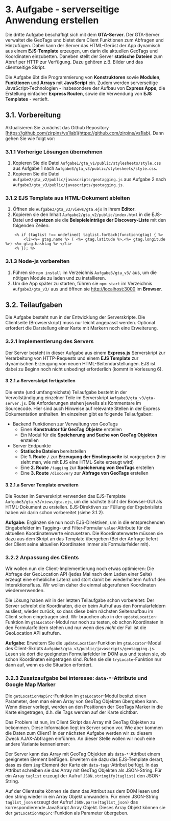 # 3. Aufgabe - serverseitige Anwendung erstellen
Die dritte Aufgabe beschäftigt sich mit dem **GTA-Server**. Der GTA-Server verwaltet die GeoTags und bietet dem Client Funktionen zum Abfragen und Hinzufügen. Dabei kann der Server das HTML-Gerüst der App dynamisch aus einem **EJS-Template** erzeugen, um darin die aktuellen GeoTags und Koordinaten einzubetten. Daneben stellt der Server **statische Dateien** zum Abruf per HTTP zur Verfügung. Dazu gehören z.B. Bilder und das clientseitige Skript.

Die Aufgabe übt die Programmierung von **Konstruktoren** sowie **Modulen**, **Funktionen** und **Arrays** mit **JavaScript** ein. Zudem werden serverseitige JavaScript-Technologien - insbesondere der Aufbau von **Express Apps**, die Erstellung einfacher **Express Routen**, sowie die Verwendung von **EJS Templates** - vertieft.

## 3.1. Vorbereitung
Aktualisieren Sie zunächst das Github Repository [https://github.com/zirpins/vs1lab](https://github.com/zirpins/vs1lab). 
Dann gehen Sie wie folgt vor:

### 3.1.1 Vorherige Lösungen übernehmen
1. Kopieren Sie die Datei `Aufgabe1/gta_v1/public/stylesheets/style.css` aus Aufgabe 1 nach `Aufgabe3/gta_v3/public/stylesheets/style.css`.
2. Kopieren Sie die Datei `Aufgabe2/gta_v2/public/javascripts/geotagging.js` aus Aufgabe 2 nach `Aufgabe3/gta_v3/public/javascripts/geotagging.js`.

### 3.1.2 EJS Template aus HTML-Dokument ableiten
1. Öffnen sie `Aufgabe3/gta_v3/views/gta.ejs` in ihrem **Editor**.
2. Kopieren sie den Inhalt `Aufgabe2/gta_v2/public/index.html` in die EJS-Datei und **ersetzen** sie die **Beispieleinträge der Discovery-Liste** mit den folgenden Zeilen:

```
    <% if (taglist !== undefined) taglist.forEach(function(gtag) { %>
    	<li><%= gtag.name %> ( <%= gtag.latitude %>,<%= gtag.longitude %>) <%= gtag.hashtag %> </li>
    <% }); %>
```

### 3.1.3 Node-js vorbereiten
1. Führen sie `npm install` im Verzeichnis `Aufgabe3/gta_v3/` aus, um die nötigen Module zu laden und zu installieren.
2. Um die App später zu starten, führen sie `npm start` im Verzeichnis `Aufgabe3/gta_v3/` aus und öffnen sie [http://localhost:3000](http://localhost:3000) im **Browser**.

## 3.2. Teilaufgaben

Die Aufgabe besteht nun in der Entwicklung der Serverskripte. Die Clientseite (Browserskript) muss nur leicht angepasst werden. Optional erfordert die Darstellung einer Karte mit Markern noch eine Erweiterung.

### 3.2.1 Implementierung des Servers

Der Server besteht in dieser Aufgabe aus einem **Express.js** Serverskript zur Verarbeitung von HTTP-Requests und einem **EJS Template** zur dynamischen Erzeugung von neuen HTML-Seitendarstellungen. EJS ist dabei zu Beginn noch nicht unbedingt erforderlich (kommt in Vorlesung 6).

#### 3.2.1.a Serverskript fertigstellen

Die erste (und umfangreichste) Teilaufgabe besteht in der Vervollständigung einzelner Teile im Serverskript `Aufgabe3/gta_v3/gta-server.js`. Die Anforderungen stehen jeweils als Kommentare im Sourcecode. Hier sind auch Hinweise auf relevante Stellen in der Express Dokumentation enthalten. Im einzelnen gibt es folgende Teilaufgaben:

- Backend Funktionen zur Verwaltung von GeoTags
    - Einen **Konstruktor für GeoTag Objekte** erstellen
    - Ein Modul für die **Speicherung und Suche von GeoTag Objekten** erstellen
- Server Endpunkte
    - **Statische Dateien** bereitstellen
    - Die **1. Route** `/` zur **Erzeugung der Einstiegsseite** ist vorgegeben (hier sieht man, wie mit EJS eine HTML-Seite erzeugt wird)
    - Eine **2. Route** `/tagging` zur **Speicherung von GeoTags** erstellen
    - Eine **3. Route** `/discovery` zur **Abfrage von GeoTags** erstellen

#### 3.2.1.a Server Template erweitern

Die Routen im Serverskript verwenden das EJS-Template `Aufgabe3/gta_v3/views/gta.ejs`, um die nächste Sicht der Browser-GUI als HTML-Dokument zu erstellen. EJS-Direktiven zur Füllung der Ergebnisliste haben wir darin schon vorbereitet (siehe 3.1.2).

**Aufgabe:** Ergänzen sie nun noch EJS-Direktiven, um in die entsprechenden Eingabefelder im Tagging- und Filter-Formular `value`-Attribute für die aktuellen Koordinatenwerte einzusetzen. Die Koordinatenwerte müssen sie dazu aus dem Skript an das Template übergeben (Bei der Anfrage liefert der Client seine aktuellen Koordinaten immer als Formularfelder mit).

### 3.2.2 Anpassung des Clients 

Wir wollen nun die Client-Implementierung noch etwas optimieren: Die Abfrage der GeoLocation API (jedes Mal nach dem Laden einer Seite) erzeugt eine erhebliche Latenz und stört damit bei wiederholtem Aufruf den Interaktionsfluss. Wir wollen daher die einmal abgerufenen Koordinaten wiederverwenden.

Die Lösung haben wir in der letzten Teilaufgabe schon vorbereitet: Der Server schreibt die Koordinaten, die er beim Aufruf aus den Formularfeldern ausliest, wieder zurück, so dass diese beim nächsten Seitenaufbau im Client schon eingetragen sind. Wir brauchen also in der `updateLocation`-Funktion im `gtaLocator`-Modul nur noch zu testen, ob schon Koordinaten in den Formularfeldern stehen und nur wenn dies *nicht* der Fall ist die GeoLocation API aufrufen.

**Aufgabe:** Erweitern Sie die `updateLocation`-Funktion im `gtaLocator`-Modul des Client-Skripts `Aufgabe3/gta_v3/public/javascripts/geotagging.js`. Lesen sie dort die geeigneten Formularfelder im DOM aus und testen sie, ob schon Koordinaten eingetragen sind. Rufen sie die `tryLocate`-Funktion nur dann auf, wenn es die Situation erfordert.

### 3.2.3 Zusatzaufgabe bei interesse: `data-*`-Attribute und Google Map Marker

Die `getLocationMapSrc`-Funktion im `gtaLocator`-Modul besitzt einen Parameter, dem man einen Array von GeoTag Objekten übergeben kann. Wenn dieser vorliegt, werden an den Positionen der GeoTags Marker in die Karte eingetragen, d.h. die Tags werden auf der Karte sichtbar.

Das Problem ist nun, im Client Skript das Array mit GeoTag Objekten zu bekommen. Diese Information liegt im Server schon vor. Wie aber kommen die Daten zum Client? In der nächsten Aufgabe werden wir zu diesem Zweck AJAX-Abfragen einführen. An dieser Stelle wollen wir noch eine andere Variante kennenlernen:

Der Server kann das Array mit GeoTag Objekten als `data-*`-Attribut einem geeigneten Element beifügen. Erweitern sie dazu das EJS-Template derart, dass es dem `img`-Element der Karte ein `data-tags`-Attribut beifügt. In das Attribut schreiben sie das Array mit GeoTag Objekten als JSON-String. Für ein Array `taglist` erzeugt der Aufruf `JSON.stringify(taglist)` den JSON-String.

Auf der Clientseite können sie dann das Attribut aus dem DOM lesen und den string wieder in ein Array Objekt umwandeln. Für einen JSON-String `taglist_json` erzeugt der Aufruf `JSON.parse(taglist_json)` das korrespondierende JavaScript Array Objekt. Dieses Array Objekt können sie der `getLocationMapSrc`-Funktion als Parameter übergeben.
